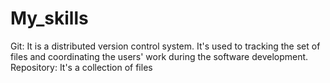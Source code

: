 # My_skills
Git:
It is a distributed version control system. It's used to tracking the set of files and coordinating the users' work during the software development.
Repository:
It's a collection of files

